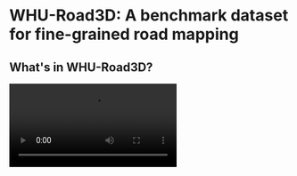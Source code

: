 # WHU-Road3D: A benchmark dataset for fine-grained road mapping

## What's in WHU-Road3D?
<video src="./WHU-Road3D_video_small.mp4"></video>
